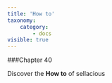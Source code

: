 ```yaml
---
title: 'How to'
taxonomy:
    category:
        - docs
visible: true
---
```


###Chapter 40

Discover the **How to** of sellacious 
